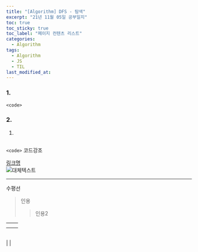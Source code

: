 ```yaml
---
title: "[Algorithm] DFS - 탐색"
excerpt: "21년 11월 05일 공부일지"
toc: true
toc_sticky: true
toc_label: "페이지 컨텐츠 리스트"
categories:
  - Algorithm
tags:
  - Algorithm
  - JS
  - TIL
last_modified_at:
---
```


### **1.**
`<code>`

### **2.**

1. 



```javascript
```
`<code>` 코드강조

[링크명](링크주소)    
![대체텍스트](이미지주소)

*** 
수평선

>인용
>>인용2

| | |
---|---
| | |
| | |

| | |
---|---
| 
|

<small></small>